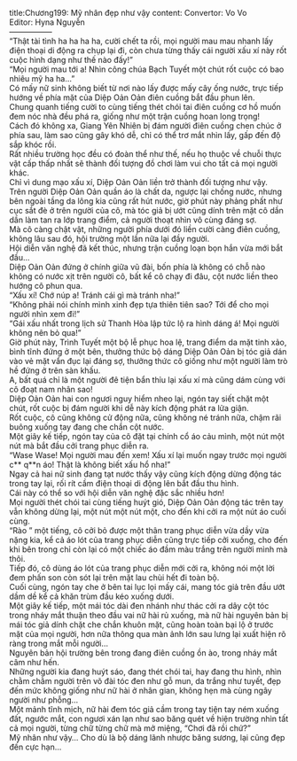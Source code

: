 title:Chương199: Mỹ nhân đẹp như vậy
content:
Convertor: Vo Vo<br>Editor: Hyna Nguyễn<br>—————–<br>“Thật tài tình ha ha ha ha, cười chết ta rồi, mọi người mau mau nhanh lấy điện thoại di động ra chụp lại đi, còn chưa từng thấy cái người xấu xí này rốt cuộc hình dạng như thế nào đấy!”<br>“Mọi người mau tới a! Nhìn công chúa Bạch Tuyết một chút rốt cuộc có bao nhiêu mỹ ha ha…”<br>Có mấy nữ sinh không biết từ nơi nào lấy được mấy cây ống nước, trực tiếp hướng về phía mặt của Diệp Oản Oản điên cuồng bắt đầu phun lên.<br>Chung quanh tiếng cười to cùng tiếng thét chói tai điên cuồng cơ hồ muốn đem nóc nhà đều phá ra, giống như một trận cuồng hoan long trọng!<br>Cách đó không xa, Giang Yên Nhiên bị đám người điên cuồng chen chúc ở phía sau, làm sao cũng gây khó dễ, chỉ có thể trơ mắt nhìn lấy, gấp đến độ sắp khóc rồi.<br>Rất nhiều trường học đều có đoàn thể như thế, nếu họ thuộc về chuỗi thực vật cấp thấp nhất sẽ thành đối tượng đồ chơi làm vui cho tất cả mọi người khác.<br>Chỉ vì dung mạo xấu xí, Diệp Oản Oản liền trở thành đối tượng như vậy.<br>Trên người Diệp Oản Oản quần áo là chất da, ngược lại chống nước, nhưng bên ngoài tầng da lông kia cũng rất hút nước, giờ phút này phảng phất như cục sắt đè ở trên người của cô, mà tóc giả bị ướt cũng dính trên mặt cô dần dần làm tan ra lớp trang điểm, cả người thoạt nhìn vô cùng đáng sợ.<br>Mà cô càng chật vật, những người phía dưới đó liền cười càng điên cuồng, không lâu sau đó, hội trường một lần nữa lại đầy người.<br>Hội diễn văn nghệ đã kết thúc, nhưng trận cuồng loạn bọn hắn vừa mới bắt đầu…<br>Diệp Oản Oản đứng ở chính giữa vũ đài, bốn phía là không có chỗ nào không có nước xịt trên người cô, bất kể cô chạy đi đâu, cột nước liền theo hướng cô phun qua.<br>“Xấu xí! Chớ núp a! Tránh cái gì mà tránh nha!”<br>“Không phải nói chính mình xinh đẹp tựa thiên tiên sao? Tới để cho mọi người nhìn xem đi!”<br>“Gái xấu nhất trong lịch sử Thanh Hòa lập tức lộ ra hình dáng á! Mọi người không nên bỏ qua!”<br>Giờ phút này, Trình Tuyết một bộ lễ phục hoa lệ, trang điểm da mặt tinh xảo, bình tĩnh đứng ở một bên, thưởng thức bộ dáng Diệp Oản Oản bị tóc giả dán vào vẻ mặt vẩn đục lại đáng sợ, thưởng thức cô giống như một người làm trò hề đứng ở trên sàn khấu.<br>A, bất quá chỉ là một người đê tiện bẩn thỉu lại xấu xí mà cũng dám cùng với cô đoạt nam nhân sao!<br>Diệp Oản Oản hai con ngươi nguy hiểm nheo lại, ngón tay siết chặt một chút, rốt cuộc bị đám người khi dễ này kích động phát ra lửa giận.<br>Rốt cuộc, cô cũng không cử động nữa, cũng không né tránh nữa, chậm rãi buông xuống tay đang che chắn cột nước.<br>Một giây kế tiếp, ngón tay của cô đặt tại chính cổ áo cảu mình, một nút một nút mà bắt đầu cởi trang phục diễn ra.<br>“Wase Wase! Mọi người mau đến xem! Xấu xí lại muốn ngay trước mọi người c** q**n áo! Thật là không biết xấu hổ nha!”<br>Ngay cả hai nữ sinh đang tạt nước thấy vậy cũng kích động dừng động tác trong tay lại, rối rít cầm điện thoại di động lên bắt đầu thu hình.<br>Cái này có thể so với hội diễn văn nghệ đặc sắc nhiều hơn!<br>Mọi người thét chói tai cùng tiếng huýt gió, Diệp Oản Oản động tác trên tay vẫn không dừng lại, một nút một nút một, cho đến khi cởi ra một nút áo cuối cùng.<br>“Rào ” một tiếng, cô cởi bỏ được một thân trang phục diễn vừa dầy vừa nặng kia, kể cả áo lót của trang phục diễn cũng trực tiếp cởi xuống, cho đến khi bên trong chỉ còn lại có một chiếc áo đầm màu trắng trên người mình mà thôi.<br>Tiếp đó, cô dùng áo lót của trang phục diễn mới cởi ra, không nói một lời đem phấn son còn sót lại trên mặt lau chùi hết đi toàn bộ.<br>Cuối cùng, ngón tay che ở bên tai lục lọi mấy cái, mang tóc giả trên đầu ướt dầm dề kể cả khăn trùm đầu kéo xuống dưới.<br>Một giây kế tiếp, một mái tóc dài đen nhánh như thác cởi ra dây cột tóc trong nháy mắt thuận theo đầu vai nữ hài rủ xuống, mà nữ hài nguyên bản bị mái tóc giả dính chặt che chắn khuôn mặt, cũng hoàn toàn bại lộ ở trước mặt của mọi người, hơn nữa thông qua màn ảnh lớn sau lưng lại xuất hiện rõ ràng trong mắt mỗi người…<br>Nguyên bản hội trường bên trong đang điên cuồng ồn ào, trong nháy mắt câm như hến.<br>Những người kia đang huýt sáo, đang thét chói tai, hay đang thu hình, nhìn chằm chằm người trên võ đài tóc đen như gỗ mun, da trắng như tuyết, đẹp đến mức không giống như nữ hài ở nhân gian, không hẹn mà cùng ngây người như phỗng…<br>Một mảnh tĩnh mịch, nữ hài đem tóc giả cầm trong tay tiện tay ném xuống đất, ngước mắt, con ngươi xán lạn như sao băng quét về hiện trường nhìn tất cả mọi người, từng chữ từng chữ mà mở miệng, “Chơi đã rồi chứ?”<br>Mỹ nhân như vậy… Cho dù là bộ dáng lãnh nhược băng sương, lại cũng đẹp đến cực hạn…